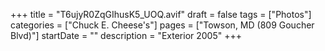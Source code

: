 +++
title = "T6ujyR0ZqGIhusK5_UOQ.avif"
draft = false
tags = ["Photos"]
categories = ["Chuck E. Cheese's"]
pages = ["Towson, MD (809 Goucher Blvd)"]
startDate = ""
description = "Exterior 2005"
+++
